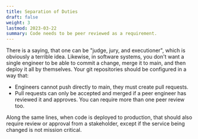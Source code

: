 ```yaml
---
title: Separation of Duties
draft: false
weight: 3
lastmod: 2023-03-22
summary: Code needs to be peer reviewed as a requirement.
---
```


There is a saying, that one can be "judge, jury, and executioner", which is obviously 
a terrible idea.  Likewise, in software systems, you don't want a single engineer to 
be able to commit a change, merge it to main, and then deploy it all by themselves.
Your git repositories should be configured in a way that:
* Engineers cannot push directly to main, they must create pull requests.
* Pull requests can only be accepted and merged if a peer engineer has reviewed it 
  and approves.  You can require more than one peer review too.

Along the same lines, when code is deployed to production, that should also require
review or approval from a stakeholder, except if the service being changed is not
mission critical.
